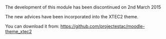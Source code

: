 The development of this module has been discontinued on 2nd March 2015

The new advices have been incorporated into the XTEC2 theme.

You can download it from:
https://github.com/projectestac/moodle-theme_xtec2
